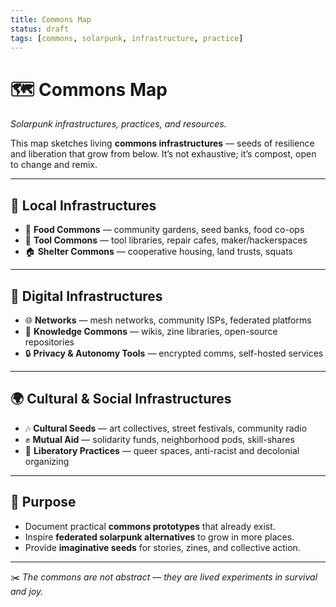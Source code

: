 ```yaml
---
title: Commons Map
status: draft
tags: [commons, solarpunk, infrastructure, practice]
---
```


# 🗺 Commons Map
*Solarpunk infrastructures, practices, and resources.*

This map sketches living **commons infrastructures** — seeds of resilience and liberation that grow from below. It’s not exhaustive; it’s compost, open to change and remix.

---

## 🌱 Local Infrastructures
- 🥕 **Food Commons** — community gardens, seed banks, food co-ops  
- 🔧 **Tool Commons** — tool libraries, repair cafes, maker/hackerspaces  
- 🏠 **Shelter Commons** — cooperative housing, land trusts, squats  

---

## 📡 Digital Infrastructures
- 🌐 **Networks** — mesh networks, community ISPs, federated platforms  
- 📂 **Knowledge Commons** — wikis, zine libraries, open-source repositories  
- 🔒 **Privacy & Autonomy Tools** — encrypted comms, self-hosted services  

---

## 🌍 Cultural & Social Infrastructures
- 🎶 **Cultural Seeds** — art collectives, street festivals, community radio  
- ✊ **Mutual Aid** — solidarity funds, neighborhood pods, skill-shares  
- 🌈 **Liberatory Practices** — queer spaces, anti-racist and decolonial organizing  

---

## 🔁 Purpose
- Document practical **commons prototypes** that already exist.  
- Inspire **federated solarpunk alternatives** to grow in more places.  
- Provide **imaginative seeds** for stories, zines, and collective action.  

---

✂️ *The commons are not abstract — they are lived experiments in survival and joy.*

